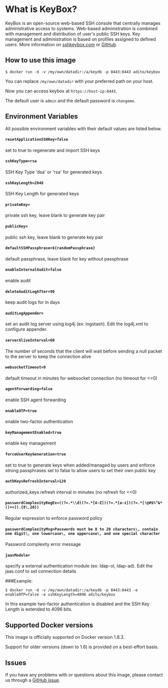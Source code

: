 # What is KeyBox?
KeyBox is an open-source web-based SSH console that centrally manages administrative access to systems. Web-based administration is combined with management and distribution of user's public SSH keys. Key management and administration is based on profiles assigned to defined users.
More information on [sshkeybox.com](http://sshkeybox.com/) or [GitHub](https://github.com/skavanagh/KeyBox).


## How to use this image
```console
$ docker run -d -v /my/own/datadir:/a/keydb -p 8443:8443 adito/keybox
```
You can replace `/my/own/datadir` with your preferred path on your host.

Now you can access keybox at `https://host-ip:8443`.

The default user is `admin` and the default password is `changeme`.


## Environment Variables

All possible environment variables with their default values are listed below.


#### `resetApplicationSSHKey=false`

set to true to regenerate and import SSH keys


#### `sshKeyType=rsa`

SSH Key Type 'dsa' or 'rsa' for generated keys


#### `sshKeyLength=2048`

SSH Key Length for generated keys


#### `privateKey=`

private ssh key, leave blank to generate key pair


#### `publicKey=`

public ssh key, leave blank to generate key pair


#### `defaultSSHPassphrase=${randomPassphrase}`

default passphrase, leave blank for key without passphrase


#### `enableInternalAudit=false`

enable audit


#### `deleteAuditLogAfter=90`

keep audit logs for in days


#### `auditLogAppender=`

set an audit log server using log4j (ex: logstash). Edit the log4j.xml to configure appender.


#### `serverAliveInterval=60`

The number of seconds that the client will wait before sending a null packet to the server to keep the connection alive


#### `websocketTimeout=0`

default timeout in minutes for websocket connection (no timeout for <=0)


#### `agentForwarding=false`

enable SSH agent forwarding


#### `enableOTP=true`

enable two-factor authentication


#### `keyManagementEnabled=true`

enable key management


#### `forceUserKeyGeneration=true`

set to true to generate keys when added/managed by users and enforce strong passphrases set to false to allow users to set their own public key


#### `authKeysRefreshInterval=120`

authorized_keys refresh interval in minutes (no refresh for <=0)


#### `passwordComplexityRegEx=((?=.*\\d)(?=.*[A-Z])(?=.*[a-z])(?=.*[!@#$%^&*()+=]).{8\,20})`

Regular expression to enforce password policy


#### `passwordComplexityMsg=Passwords must be 8 to 20 characters\, contain one digit\, one lowercase\, one uppercase\, and one special character`

Password complexity error message


#### `jaasModule=`

specify a external authentication module (ex: ldap-ol, ldap-ad).  Edit the jaas.conf to set connection details


###Example:

```console
$ docker run -d -v /my/own/datadir:/a/keydb -p 8443:8443 -e enableOTP=false -e sshKeyLength=4096 adito/keybox
```
In this example two-factor authentication is disabled and the SSH Key Length is extended to 4096 bits.

## Supported Docker versions

This image is officially supported on Docker version 1.8.3.

Support for older versions (down to 1.6) is provided on a best-effort basis.

## Issues

If you have any problems with or questions about this image, please contact us through a [GitHub issue](https://github.com/aditosoftware/docker-keybox/issues).